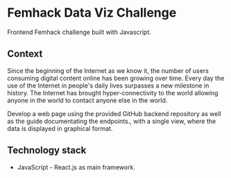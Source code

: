 # Femhack Data Viz Challenge
Frontend Femhack challenge built with Javascript.

## Context 
Since the beginning of the Internet as we know it, the number of users consuming digital content online has been growing over time. Every day the use of the Internet in people's daily lives surpasses a new milestone in history. The Internet has brought hyper-connectivity to the world allowing anyone in the world to contact anyone else in the world.

Develop a web page using the provided GitHub backend repository as well as the guide documentating the endpoints., with a single view, where the data is displayed in graphical format.

## Technology stack
 - JavaScript - React.js as main framework. 
